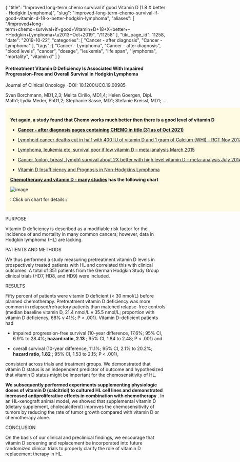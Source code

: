 {
    "title": "Improved long-term chemo survival if good Vitamin D (1.8 X better - Hodgkin Lymphoma)",
    "slug": "improved-long-term-chemo-survival-if-good-vitamin-d-18-x-better-hodgkin-lymphoma",
    "aliases": [
        "/Improved+long-term+chemo+survival+if+good+Vitamin+D+18+X+better+-+Hodgkin+Lymphoma+\u2013+Oct+2019",
        "/11258"
    ],
    "tiki_page_id": 11258,
    "date": "2019-10-22",
    "categories": [
        "Cancer - after diagnosis",
        "Cancer - Lymphoma"
    ],
    "tags": [
        "Cancer - Lymphoma",
        "Cancer - after diagnosis",
        "blood levels",
        "cancer",
        "dosage",
        "leukemia",
        "life span",
        "lymphoma",
        "mortality",
        "vitamin d"
    ]
}


#### Pretreatment Vitamin D Deficiency Is Associated With Impaired Progression-Free and Overall Survival in Hodgkin Lymphoma

Journal of Clinical Oncology -DOI: 10.1200/JCO.19.00985

Sven Borchmann, MD1,2,3; Melita Cirillo, MD1,4; Helen Goergen, Dipl. Math1; Lydia Meder, PhD1,2; Stephanie Sasse, MD1; Stefanie Kreissl, MD1; ...

<div class="border" style="background-color:#FFFAE2;padding:15px;margin:10px 0;border-radius:5px;width:800px">

 **Yet again, a study found that Chemo works much better then there is a good level of vitamin D** 

*  **[Cancer - after diagnosis  pages containing CHEMO in title (31 as of Oct 2021)](https://VitaminDWiki.com/Cancer+-+After+diagnosis#Cancer_-_after_diagnosis_pages_containing_CHEMO_in_title_31_as_of_Oct_2021_)** 

* [Lymphoid cancer deaths cut in half with 400 IU of vitamin D and 1 gram of Calcium (WHI) – RCT Nov 2017](/posts/lymphoid-cancer-deaths-cut-in-half-with-400-iu-of-vitamin-d-and-1-gram-of-calcium-whi-rct)

* [Lymphoma, leukemia etc, survival poor if low vitamin D – meta-analysis March 2015](/posts/lymphoma-leukemia-etc-survival-poor-if-low-vitamin-d-meta-analysis)

* [Cancer (colon, breast, lymph) survival about 2X better with high level vitamin D – meta-analysis July 2014](/posts/cancer-colon-breast-lymph-survival-about-2x-better-with-high-level-vitamin-d-meta-analysis)

* [Vitamin D Insufficiency and Prognosis in Non-Hodgkins Lymphoma](/posts/vitamin-d-insufficiency-and-prognosis-in-non-hodgkins-lymphoma)

 **[Chemotherapy and vitamin D - many studies](/posts/chemotherapy-and-vitamin-d-many-studies) has the following chart** 

<img src="/attachments/d3.mock.jpg" alt="image">

::Click on chart for details::

</div>

PURPOSE

Vitamin D deficiency is described as a modifiable risk factor for the incidence of and mortality in many common cancers; however, data in Hodgkin lymphoma (HL) are lacking.

PATIENTS AND METHODS

We thus performed a study measuring pretreatment vitamin D levels in prospectively treated patients with HL and correlated this with clinical outcomes. A total of 351 patients from the German Hodgkin Study Group clinical trials (HD7, HD8, and HD9) were included.

RESULTS

Fifty percent of patients were vitamin D deficient (< 30 nmol/L) before planned chemotherapy. Pretreatment vitamin D deficiency was more common in relapsed/refractory patients than matched relapse-free controls (median baseline vitamin D, 21.4 nmol/L v 35.5 nmol/L; proportion with vitamin D deficiency, 68% v 41%; P < .001). Vitamin D–deficient patients had 

* impaired progression-free survival (10-year difference, 17.6%; 95% CI, 6.9% to 28.4%; **hazard ratio, 2.13** ; 95% CI, 1.84 to 2.48; P < .001) and 

* overall survival (10-year difference, 11.1%; 95% CI, 2.1% to 20.2%; **hazard ratio, 1.82** ; 95% CI, 1.53 to 2.15; P < .001), 

consistent across trials and treatment groups. We demonstrated that vitamin D status is an independent predictor of outcome and hypothesized that vitamin D status might be important for the chemosensitivity of HL. 

 **We subsequently performed experiments supplementing physiologic doses of vitamin D (calcitriol) to cultured HL cell lines and demonstrated increased antiproliferative effects in combination with chemotherapy** . In an HL-xenograft animal model, we showed that supplemental vitamin D (dietary supplement, cholecalciferol) improves the chemosensitivity of tumors by reducing the rate of tumor growth compared with vitamin D or chemotherapy alone.

CONCLUSION

On the basis of our clinical and preclinical findings, we encourage that vitamin D screening and replacement be incorporated into future randomized clinical trials to properly clarify the role of vitamin D replacement therapy in HL.

<!-- ~tc~ (alias(Hodgkin Lymphoma chemo survival 1.8X less likely if low vitamin D  - Oct 2019)) ~/tc~ -->